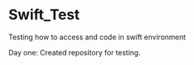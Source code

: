 # Swift_Test
Testing how to access and code in swift environment

Day one: Created repository for testing.
